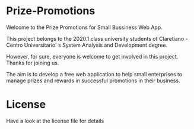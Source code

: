 # Prize-Promotions

Welcome to the Prize Promotions for Small Bussiness Web App. 

This project belongs to the 2020.1 class university students of Claretiano - Centro Universitario' s System Analysis and Development degree.

However, for sure, everyone is welcome to get involved in this project. Thanks for joining us. 

The aim is to develop a free web application to help small enterprises to manage prizes and rewards in successful promotions in their business.


# License

Have a look at the license file for details

